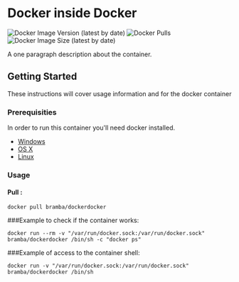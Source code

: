 # Docker inside Docker

![Docker Image Version (latest by date)](https://img.shields.io/docker/v/bramba/dockerdocker?color=green&logo=docker)
![Docker Pulls](https://img.shields.io/docker/pulls/bramba/dockerdocker?color=green&logo=docker)
![Docker Image Size (latest by date)](https://img.shields.io/docker/image-size/bramba/dockerdocker?color=green&logo=docker)

A one paragraph description about the container.

## Getting Started

These instructions will cover usage information and for the docker container 

### Prerequisities


In order to run this container you'll need docker installed.

* [Windows](https://docs.docker.com/windows/started)
* [OS X](https://docs.docker.com/mac/started/)
* [Linux](https://docs.docker.com/linux/started/)

### Usage

#### Pull :

```shell
docker pull bramba/dockerdocker
```

###Example to check if the container works:

```shell
docker run --rm -v "/var/run/docker.sock:/var/run/docker.sock" bramba/dockerdocker /bin/sh -c "docker ps"
```
###Example of access to the container shell:

```shell
docker run -v "/var/run/docker.sock:/var/run/docker.sock" bramba/dockerdocker /bin/sh
```
